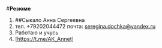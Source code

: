 #**Резюме**
1. ##Сыкало Анна Сергеевна
2. тел. +79202044472 почта: seregina.dochka@yandex.ru
3. Работаю и учусь
4. [https://t.me/AK_Annet]  
